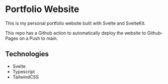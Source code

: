 # Portfolio Website

This is my personal portfolio website built with Svelte and SvelteKit.

This repo has a Github action to automatically deploy the website to Github-Pages
on a Push to main.

## Technologies
- Svelte
- Typescript
- TailwindCSS
